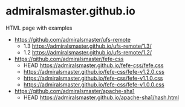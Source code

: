 admiralsmaster.github.io
========================

HTML page with examples

* https://github.com/admiralsmaster/ufs-remote
	* 1.3 https://admiralsmaster.github.io/ufs-remote/1.3/
	* 1.2 https://admiralsmaster.github.io/ufs-remote/1.2/
* https://github.com/admiralsmaster/fefe-css
	* HEAD https://admiralsmaster.github.io/fefe-css/fefe.css
	* https://admiralsmaster.github.io/fefe-css/fefe-v1.2.0.css
	* https://admiralsmaster.github.io/fefe-css/fefe-v1.1.0.css
	* https://admiralsmaster.github.io/fefe-css/fefe-v1.0.0.css
* https://github.com/admiralsmaster/apache-sha1
	* HEAD https://admiralsmaster.github.io/apache-sha1/hash.html
